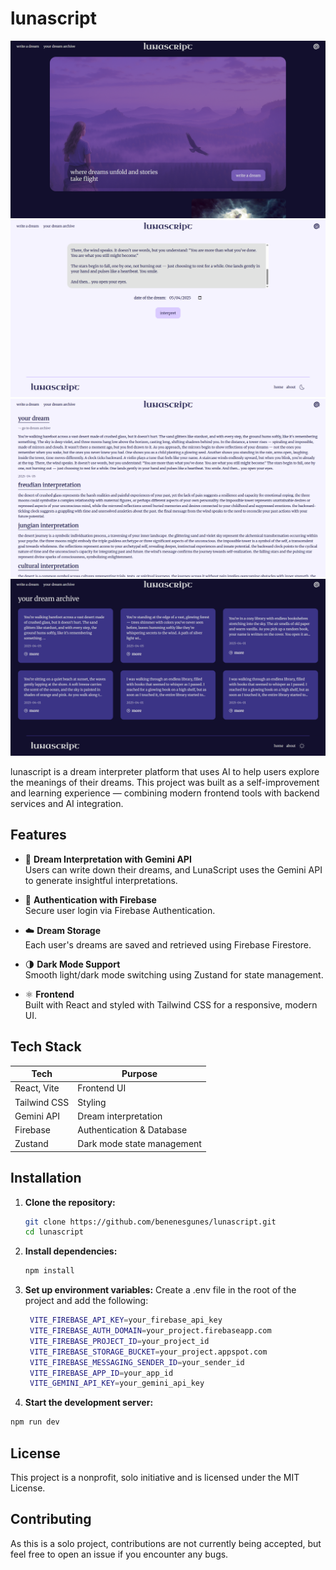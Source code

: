 # lunascript

![home](./public/screenshots/home.png)
![journal](./public/screenshots/journal.png)
![interpretation](./public/screenshots/interpretation.png)
![archive](./public/screenshots/archive.png)

lunascript is a dream interpreter platform that uses AI to help users explore the meanings of their dreams. This project was built as a self-improvement and learning experience — combining modern frontend tools with backend services and AI integration.

## Features

- 🔮 **Dream Interpretation with Gemini API**  
  Users can write down their dreams, and LunaScript uses the Gemini API to generate insightful interpretations.

- 🔐 **Authentication with Firebase**  
  Secure user login via Firebase Authentication.

- ☁️ **Dream Storage**  
  Each user's dreams are saved and retrieved using Firebase Firestore.

- 🌗 **Dark Mode Support**  
  Smooth light/dark mode switching using Zustand for state management.

- ⚛️ **Frontend**  
  Built with React and styled with Tailwind CSS for a responsive, modern UI.

## Tech Stack

| Tech        | Purpose                            |
|-------------|------------------------------------|
| React, Vite | Frontend UI                        |
| Tailwind CSS| Styling                            |
| Gemini API  | Dream interpretation               |
| Firebase    | Authentication & Database          |
| Zustand     | Dark mode state management         |

## Installation

1. **Clone the repository:**
   ```bash
   git clone https://github.com/benenesgunes/lunascript.git
   cd lunascript
   ```
2. **Install dependencies:**
   ```bash
   npm install
   ```
3. **Set up environment variables:**
   Create a .env file in the root of the project and add the following:
   ```bash
    VITE_FIREBASE_API_KEY=your_firebase_api_key
    VITE_FIREBASE_AUTH_DOMAIN=your_project.firebaseapp.com
    VITE_FIREBASE_PROJECT_ID=your_project_id
    VITE_FIREBASE_STORAGE_BUCKET=your_project.appspot.com
    VITE_FIREBASE_MESSAGING_SENDER_ID=your_sender_id
    VITE_FIREBASE_APP_ID=your_app_id
    VITE_GEMINI_API_KEY=your_gemini_api_key
   ```
4. **Start the development server:**
  ```bash
  npm run dev
  ```
## License

This project is a nonprofit, solo initiative and is licensed under the MIT License.

## Contributing

As this is a solo project, contributions are not currently being accepted, but feel free to open an issue if you encounter any bugs.

   
